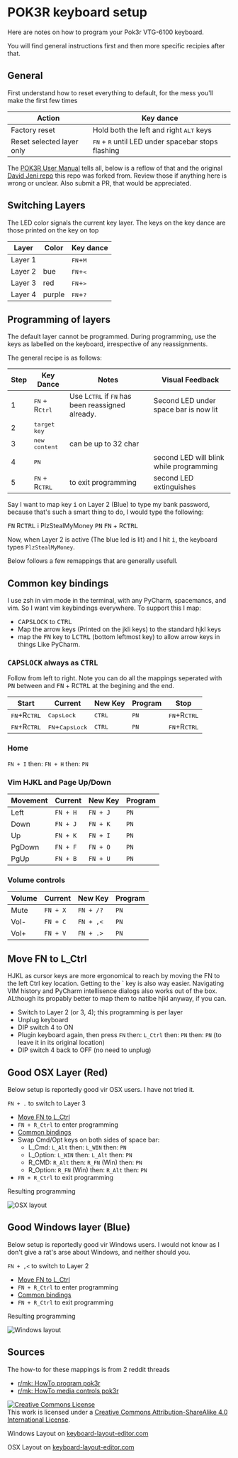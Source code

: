 # POK3R keyboard setup

Here are notes on how to program your Pok3r VTG-6100 keyboard.

You will find general instructions first and then more specific recipies after that.

## General

First understand how to reset everything to default, for the mess you'll make
the first few times

| Action                    | Key dance                                                            |
| ---                       | ---                                                                  |
| Factory reset             | Hold both the left and right <kbd>ALT</kbd> keys                     |
| Reset selected layer only | <kbd>FN</kbd> + <kbd>R</kbd> until LED under spacebar stops flashing |

The [POK3R User Manual](files\POK3R.User.Manual.V1.5.pdf) tells all, below is
a reflow of that and the original [David Jeni
repo](https://github.com/davidjenni/pok3r-layouts) this repo was forked from. Review
those if anything here is wrong or unclear. Also submit a PR, that would be
appreciated.

## Switching Layers

The LED color signals the current key layer. The keys on the key dance are
those printed on the key on top

| Layer   | Color  | Key dance                  |
| ---     | ---    | ---                        |
| Layer 1 |        | <kbd>FN</kbd>+<kbd>M</kbd> |
| Layer 2 | bue    | <kbd>FN</kbd>+<kbd><</kbd> |
| Layer 3 | red    | <kbd>FN</kbd>+<kbd>></kbd> |
| Layer 4 | purple | <kbd>FN</kbd>+<kbd>?</kbd> |


## Programming of layers

The default layer cannot be programmed. During programming, use the keys as
labelled on the keyboard, irrespective of any reassignments.

The general recipe is as follows:

| Step | Key Dance                        | Notes                                                              | Visual Feedback                         |
| ---- | ---------                        | ------                                                             | ----------------                        |
| 1    | <kbd>FN</kbd> + R<kbd>Ctrl</kbd> | Use L<kbd>CTRL</kbd> if <kbd>FN</kbd> has been reassigned already. | Second LED under space bar is now lit   |
| 2    | <kbd>target key</kbd>            |                                                                    |                                         |
| 3    | <kbd>new content</kbd>           | can be up to 32 char                                               |                                         |
| 4    | <kbd>PN</kbd>                    |                                                                    | second LED will blink while programming |
| 5    | <kbd>FN</kbd> + R<kbd>CTRL</kbd> | to exit programming                                                | second LED extinguishes                 |

Say I want to map key <kbd>i</kbd> on Layer 2 (Blue) to type my bank password, because
that's such a smart thing to do, I would type the following:

<kbd>FN</kbd> R<kbd>CTRL</kbd> i PlzStealMyMoney <kbd>PN</kbd> <kbd>FN</kbd> + R<kbd>CTRL</kbd>

Now, when Layer 2 is active (The blue led is lit) and I hit <kbd>i</kbd>, the keyboard
types `PlzStealMyMoney`.

Below follows a few remappings that are generally usefull.

## <a name="common_bindings"></a>Common key bindings

I use zsh in vim mode in the terminal, with any PyCharm, spacemancs, and vim.
So I want vim keybindings everywhere. To support this I map:

* <kbd>CAPSLOCK</kbd> to <kbd>CTRL</kbd>
* Map the arrow keys (Printed on the jkli keys) to the standard hjkl keys
* map the <kbd>FN</kbd> key to L<kbd>CTRL</kbd> (bottom leftmost key) to allow arrow keys in things
  Like PyCharm.


### <kbd>CAPSLOCK</kbd> always as <kbd>CTRL</kbd> 

Follow from left to right. Note you can do all the mappings seperated with <kbd>PN</kbd> between and
<kbd>FN</kbd> + R<kbd>CTRL</kbd> at the begining and the end.

| Start                          | Current                           | New Key         | Program       | Stop                          |
| ---                            | ---                               | ---             | ---           | ---                           |
| <kbd>FN</kbd>+R<kbd>CTRL</kbd> | <kbd>CapsLock</kbd>               | <kbd>CTRL</kbd> | <kbd>PN</kbd> | <kbd>FN</kbd>+R<kbd>CTRL<kbd> |
| <kbd>FN</kbd>+R<kbd>CTRL</kbd> | <kbd>FN</kbd>+<kbd>CapsLock</kbd> | <kbd>CTRL</kbd> | <kbd>PN</kbd> | <kbd>FN</kbd>+R<kbd>CTRL<kbd> |

### Home

`FN + I` then: `FN + H` then: `PN`

### Vim HJKL and Page Up/Down

| Movement | Current  | New Key  | Program |
| ---      | ---      | ---      | --      |
| Left     | `FN + H` | `FN + J` | `PN`    |
| Down     | `FN + J` | `FN + K` | `PN`    |
| Up       | `FN + K` | `FN + I` | `PN`    |
| PgDown   | `FN + F` | `FN + O` | `PN`    |
| PgUp     | `FN + B` | `FN + U` | `PN`    |


### Volume controls

| Volume | Current  | New Key   | Program |
| ---    | ---      | ---       | ---     |
| Mute   | `FN + X` | `FN + /?` | `PN`    |
| Vol-   | `FN + C` | `FN + ,<` | `PN`    |
| Vol+   | `FN + V` | `FN + .>` | `PN`    |

## <a name="move_FN"></a>Move FN to L_Ctrl

HJKL as cursor keys are more ergonomical to reach by moving the FN to the left
Ctrl key location. Getting to the ` key is also way easier. Navigating VIM
history and PyCharm intellisence dialogs also works out of the box. ALthough its propably
better to map them to natibe hjkl anyway, if you can.


* Switch to Layer 2 (or 3, 4); this programming is per layer
* Unplug keyboard
* DIP switch 4 to ON
* Plugin keyboard again, then press `FN` then: `L_Ctrl` then: `PN` then: `PN` (to leave it in its original location)
* DIP switch 4 back to OFF (no need to unplug)


## Good OSX Layer (Red)

Below setup is reportedly good vir OSX users. I have not tried it.

`FN + .` to switch to Layer  3

* [Move FN to L_Ctrl](#move_FN)
* `FN + R_Ctrl` to enter programming
* [Common bindings](#common_bindings)
* Swap Cmd/Opt keys on both sides of space bar:
  * L_Cmd: `L_Alt` then: `L_WIN` then: `PN`
  * L_Option: `L_WIN` then: `L_Alt` then: `PN`
  * R_CMD: `R_Alt` then: `R_FN` (Win) then: `PN`
  * R_Option: `R_FN` (Win) then: `R_Alt` then: `PN`
* `FN + R_Ctrl` to exit programming

Resulting programming

![OSX layout](img/layout-osx.png)


## Good Windows layer (Blue)

Below setup is reportedly good vir Windows users. I would not know as I don't
give a rat's arse about Windows, and neither should you.

`FN + ,<` to switch to Layer 2

* [Move FN to L_Ctrl](#Move_FN)
* `FN + R_Ctrl` to enter programming
* [Common bindings](#common_bindings)
* `FN + R_Ctrl` to exit programming

Resulting programming

![Windows layout](img/layout-windows.png)

## Sources

The how-to for these mappings is from 2 reddit threads

* [r/mk: HowTo program pok3r](http://www.reddit.com/r/MechanicalKeyboards/comments/35uy60/guide_howto_program_your_pok3r_programming_layers/)
* [r/mk: HowTo media controls pok3r](http://www.reddit.com/r/MechanicalKeyboards/comments/37j3sx/guide_modification_pok3r_media_volume_controls_hw/)

<a rel="license" href="http://creativecommons.org/licenses/by-sa/4.0/"><img alt="Creative Commons License" style="border-width:0" src="https://i.creativecommons.org/l/by-sa/4.0/88x31.png" /></a><br />This work is licensed under a <a rel="license" href="http://creativecommons.org/licenses/by-sa/4.0/">Creative Commons Attribution-ShareAlike 4.0 International License</a>.


Windows Layout on [keyboard-layout-editor.com](http://www.keyboard-layout-editor.com/##@_name=Pok3r%20Layer%203%20for%20Windows&author=davidjenni&notes=See%20%5Bgithub%5D(https%2F:%2F%2F%2F%2Fgithub.com%2F%2Fdavidjenni%2F%2Fpok3r-layouts)%3B&@_y:1.5&c=%233c4041&t=%23aba18b&p=DCS&a:5%3B&=%0A%0A%0A%0A%60%20~%0A%0AEsc&_a:4%3B&=!%0A1%0A%0A%0AF1&=%2F@%0A2%0A%0A%0AF2&=%23%0A3%0A%0A%0AF3&=$%0A4%0A%0A%0AF4&=%25%0A5%0A%0A%0AF5&=%5E%0A6%0A%0A%0AF6&=%2F&%0A7%0A%0A%0AF7&=*%0A8%0A%0A%0AF8&=(%0A9%0A%0A%0AF9&=)%0A0%0A%0A%0AF10&=%2F_%0A-%0A%0A%0AF11&=+%0A%2F=%0A%0A%0AF12&_w:2%3B&=%0ABackspace%0A%0A%0ADel%3B&@_w:1.5%3B&=%0ATab&=Q&=W&=E&=R%0A%0A%0A%0AReset&=T%0A%0A%0A%0A15ms&=Y%0A%0A%0A%0ACal&=U%0A%0A%0A%0APgUp&_c=%23c7c3b5&t=%23ba1312%3B&=I%0A%0A%0A%0AHome&_c=%233c4041&t=%23aba18b%3B&=O%0A%0A%0A%0APgDn&=P%0A%0A%0A%0APrtSc&=%7B%0A%5B%0A%0A%0AScrlk&=%7D%0A%5D%0A%0A%0APause&_w:1.5%3B&=%7C%0A%5C%3B&@_c=%23c7c3b5&t=%23ba1312&w:1.25&w2:1.75%3B&=%0ACtrl&_x:0.5&c=%233c4041&t=%23aba18b%3B&=A&=S&=D&_c=%23c7c3b5&t=%23ba1312%3B&=F%0A%0A%0A%0APgDn&_c=%233c4041&t=%23aba18b%3B&=G%0A%0A%0A%0A0.1s&_c=%23c7c3b5&t=%23ba1312%3B&=H%0A%0A%0A%0ALeft&=J%0A%0A%0A%0ADown&=K%0A%0A%0A%0AUp&=L%0A%0A%0A%0ARight&_c=%233c4041&t=%23aba18b%3B&=%2F:%0A%2F%3B%0A%0A%0AIns&=%22%0A'%0A%0A%0ADel&_w:2.25%3B&=%0AEnter%3B&@_w:2.25%3B&=%0AShift&=Z&=X&=C&=V&_c=%23c7c3b5&t=%23ba1312%3B&=B%0A%0A%0A%0APgUp&_c=%233c4041&t=%23aba18b%3B&=N%0A%0A%0A%0AEnd&=M%0A%0A%0A%0ADefault&=%3C%0A,%0A%0A%0ALayer%202&=%3E%0A.%0A%0A%0ALayer%203&=%3F%0A%2F%2F%0A%0A%0ALayer%204&_w:2.75%3B&=%0AShift%3B&@_c=%23c7c3b5&t=%23ba1312&w:1.25%3B&=%0AFN&_c=%233c4041&t=%23aba18b&w:1.25%3B&=%0AWin&_w:1.25%3B&=%0AAlt&_p=DCS%20SPACE&w:6.25%3B&=&_p=DCS&w:1.25%3B&=%0AAlt&_c=%23c7c3b5&t=%23ba1312&w:1.25%3B&=%0AWin&_c=%233c4041&t=%23aba18b&w:1.25%3B&=%0APn&_w:1.25%3B&=%0ACtrl)

OSX Layout on [keyboard-layout-editor.com](http://www.keyboard-layout-editor.com/##@_name=Pok3r%20Layer%203%20for%20OSX%2F%2FMac&author=davidjenni&notes=See%20%5Bgithub%5D(https%2F:%2F%2F%2F%2Fgithub.com%2F%2Fdavidjenni%2F%2Fpok3r-layouts)%3B&@_y:1.5&c=%233c4041&t=%23aba18b&p=DCS&a:5%3B&=%0A%0A%0A%0A%60%20~%0A%0AEsc&_a:4%3B&=!%0A1%0A%0A%0AF1&=%2F@%0A2%0A%0A%0AF2&=%23%0A3%0A%0A%0AF3&=$%0A4%0A%0A%0AF4&=%25%0A5%0A%0A%0AF5&=%5E%0A6%0A%0A%0AF6&=%2F&%0A7%0A%0A%0AF7&=*%0A8%0A%0A%0AF8&=(%0A9%0A%0A%0AF9&=)%0A0%0A%0A%0AF10&=%2F_%0A-%0A%0A%0AF11&=+%0A%2F=%0A%0A%0AF12&_w:2%3B&=%0ABackspace%0A%0A%0ADel%3B&@_w:1.5%3B&=%0ATab&=Q&=W&=E&=R%0A%0A%0A%0AReset&=T%0A%0A%0A%0A15ms&=Y%0A%0A%0A%0ACal&=U%0A%0A%0A%0APgUp&_c=%23c7c3b5&t=%23ba1312%3B&=I%0A%0A%0A%0AHome&_c=%233c4041&t=%23aba18b%3B&=O%0A%0A%0A%0APgDn&=P%0A%0A%0A%0APrtSc&=%7B%0A%5B%0A%0A%0AScrlk&=%7D%0A%5D%0A%0A%0APause&_w:1.5%3B&=%7C%0A%5C%3B&@_c=%23c7c3b5&t=%23ba1312&w:1.25&w2:1.75%3B&=%0ACtrl&_x:0.5&c=%233c4041&t=%23aba18b%3B&=A&=S&=D&_c=%23c7c3b5&t=%23ba1312%3B&=F%0A%0A%0A%0APgDn&_c=%233c4041&t=%23aba18b%3B&=G%0A%0A%0A%0A0.1s&_c=%23c7c3b5&t=%23ba1312%3B&=H%0A%0A%0A%0ALeft&=J%0A%0A%0A%0ADown&=K%0A%0A%0A%0AUp&=L%0A%0A%0A%0ARight&_c=%233c4041&t=%23aba18b%3B&=%2F:%0A%2F%3B%0A%0A%0AIns&=%22%0A'%0A%0A%0ADel&_w:2.25%3B&=%0AEnter%3B&@_w:2.25%3B&=%0AShift&=Z&=X&=C&=V&_c=%23c7c3b5&t=%23ba1312%3B&=B%0A%0A%0A%0APgUp&_c=%233c4041&t=%23aba18b%3B&=N%0A%0A%0A%0AEnd&=M%0A%0A%0A%0ADefault&=%3C%0A,%0A%0A%0ALayer%202&=%3E%0A.%0A%0A%0ALayer%203&=%3F%0A%2F%2F%0A%0A%0ALayer%204&_w:2.75%3B&=%0AShift%3B&@_c=%23c7c3b5&t=%23ba1312&w:1.25%3B&=%0AFN&_w:1.25%3B&=%0AOption&_w:1.25%3B&=%0ACMD&_c=%233c4041&t=%23aba18b&p=DCS%20SPACE&w:6.25%3B&=&_c=%23c7c3b5&t=%23ba1312&p=DCS&w:1.25%3B&=%0ACMD&_w:1.25%3B&=%0AOption&_c=%233c4041&t=%23aba18b&w:1.25%3B&=%0APn&_w:1.25%3B&=%0ACtrl)
